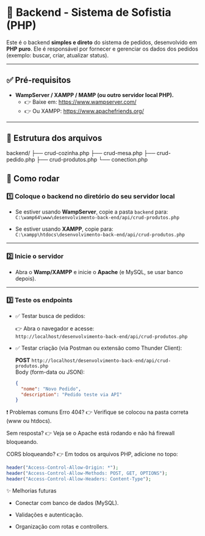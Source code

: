 # 🐘 Backend - Sistema de Sofistia (PHP)

Este é o backend **simples e direto** do sistema de pedidos, desenvolvido em **PHP puro**. Ele é responsável por fornecer e gerenciar os dados dos pedidos (exemplo: buscar, criar, atualizar status).

---

## ✅ Pré-requisitos

- **WampServer / XAMPP / MAMP (ou outro servidor local PHP).**
  - 👉 Baixe em: https://www.wampserver.com/
  - 👉 Ou XAMPP: https://www.apachefriends.org/

---

## 📂 Estrutura dos arquivos

backend/
├── crud-cozinha.php
├── crud-mesa.php
├── crud-pedido.php
├── crud-produtos.php
└── conection.php


## 🚀 Como rodar

### 1️⃣ Coloque o backend no diretório do seu servidor local

- Se estiver usando **WampServer**, copie a pasta `backend` para:  
  `C:\wamp64\www\desenvolvimento-back-end/api/crud-produtos.php`

- Se estiver usando **XAMPP**, copie para:  
  `C:\xampp\htdocs\desenvolvimento-back-end/api/crud-produtos.php`

---

### 2️⃣ Inicie o servidor

- Abra o **Wamp/XAMPP** e inicie o **Apache** (e MySQL, se usar banco depois).

---

### 3️⃣ Teste os endpoints

- ✅ Testar busca de pedidos:
  
  👉 Abra o navegador e acesse:  
  `http://localhost/desenvolvimento-back-end/api/crud-produtos.php`

- ✅ Testar criação (via Postman ou extensão como Thunder Client):

  **POST** `http://localhost/desenvolvimento-back-end/api/crud-produtos.php`  
  Body (form-data ou JSON):

  ```json
  {
    "nome": "Novo Pedido",
    "description": "Pedido teste via API"
  }

❗ Problemas comuns
Erro 404?
👉 Verifique se colocou na pasta correta (www ou htdocs).

Sem resposta?
👉 Veja se o Apache está rodando e não há firewall bloqueando.

CORS bloqueando?
👉 Em todos os arquivos PHP, adicione no topo:

```php
header("Access-Control-Allow-Origin: *");
header("Access-Control-Allow-Methods: POST, GET, OPTIONS");
header("Access-Control-Allow-Headers: Content-Type");
```

✨ Melhorias futuras
* Conectar com banco de dados (MySQL).

* Validações e autenticação.

* Organização com rotas e controllers.
